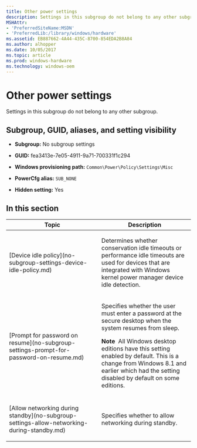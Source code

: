 ```yaml
---
title: Other power settings
description: Settings in this subgroup do not belong to any other subgroup.
MSHAttr:
- 'PreferredSiteName:MSDN'
- 'PreferredLib:/library/windows/hardware'
ms.assetid: EB887662-4A44-435C-8700-854EDA2B8A84
ms.author: alhopper
ms.date: 10/05/2017
ms.topic: article
ms.prod: windows-hardware
ms.technology: windows-oem
---
```


# Other power settings


Settings in this subgroup do not belong to any other subgroup.

## <span id="Subgroup__GUID__aliases__and_setting_visibility"></span><span id="subgroup__guid__aliases__and_setting_visibility"></span><span id="SUBGROUP__GUID__ALIASES__AND_SETTING_VISIBILITY"></span>Subgroup, GUID, aliases, and setting visibility


-   **Subgroup:** No subgroup settings

-   **GUID:** fea3413e-7e05-4911-9a71-700331f1c294

-   **Windows provisioning path:** `Common\Power\Policy\Settings\Misc`

-   **PowerCfg alias:** `SUB_NONE`

-   **Hidden setting:** Yes

## <span id="in_this_section"></span>In this section


<table>
<colgroup>
<col width="50%" />
<col width="50%" />
</colgroup>
<thead>
<tr class="header">
<th>Topic</th>
<th>Description</th>
</tr>
</thead>
<tbody>
<tr class="odd">
<td><p>[Device idle policy](no-subgroup-settings-device-idle-policy.md)</p></td>
<td><p>Determines whether conservation idle timeouts or performance idle timeouts are used for devices that are integrated with Windows kernel power manager device idle detection.</p></td>
</tr>
<tr class="even">
<td><p>[Prompt for password on resume](no-subgroup-settings-prompt-for-password-on-resume.md)</p></td>
<td><p>Specifies whether the user must enter a password at the secure desktop when the system resumes from sleep.</p>
<div class="alert">
<strong>Note</strong>  All Windows desktop editions have this setting enabled by default. This is a change from Windows 8.1 and earlier which had the setting disabled by default on some editions.
</div>
<div>
 
</div></td>
</tr>
<tr class="odd">
<td><p>[Allow networking during standby](no-subgroup-settings-allow-networking-during-standby.md)</p></td>
<td><p>Specifies whether to allow networking during standby.</p></td>
</tr>
</tbody>
</table>